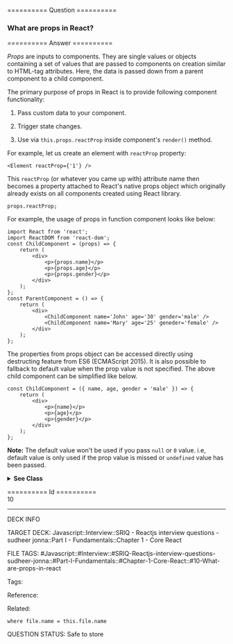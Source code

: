 ========== Question ==========  

### What are props in React?  

========== Answer ==========  

_Props_ are inputs to components. They are single values or objects containing a set of values that are passed to components on creation similar to HTML-tag attributes. Here, the data is passed down from a parent component to a child component.

The primary purpose of props in React is to provide following component functionality:

1. Pass custom data to your component.

2. Trigger state changes.

3. Use via `this.props.reactProp` inside component's `render()` method.

For example, let us create an element with `reactProp` property:

<!-- codeblock-start -->
<pre><code class="hljs language-jsx">&#x3C;<span class="hljs-title class_">Element</span> reactProp={<span class="hljs-string">'1'</span>} />
</code></pre>
<!-- codeblock-end -->

This `reactProp` (or whatever you came up with) attribute name then becomes a property attached to React's native props object which originally already exists on all components created using React library.

<!-- codeblock-start -->
<pre><code class="hljs language-jsx">props.<span class="hljs-property">reactProp</span>;
</code></pre>
<!-- codeblock-end -->

For example, the usage of props in function component looks like below:

<!-- codeblock-start -->
<pre><code class="hljs language-jsx"><span class="hljs-keyword">import</span> <span class="hljs-title class_">React</span> <span class="hljs-keyword">from</span> <span class="hljs-string">'react'</span>;
<span class="hljs-keyword">import</span> <span class="hljs-title class_">ReactDOM</span> <span class="hljs-keyword">from</span> <span class="hljs-string">'react-dom'</span>;
<span class="hljs-keyword">const</span> <span class="hljs-title function_">ChildComponent</span> = (<span class="hljs-params">props</span>) => {
    <span class="hljs-keyword">return</span> (
        <span class="xml"><span class="hljs-tag">&#x3C;<span class="hljs-name">div</span>></span>
            <span class="hljs-tag">&#x3C;<span class="hljs-name">p</span>></span>{props.name}<span class="hljs-tag">&#x3C;/<span class="hljs-name">p</span>></span>
            <span class="hljs-tag">&#x3C;<span class="hljs-name">p</span>></span>{props.age}<span class="hljs-tag">&#x3C;/<span class="hljs-name">p</span>></span>
            <span class="hljs-tag">&#x3C;<span class="hljs-name">p</span>></span>{props.gender}<span class="hljs-tag">&#x3C;/<span class="hljs-name">p</span>></span>
        <span class="hljs-tag">&#x3C;/<span class="hljs-name">div</span>></span></span>
    );
};
<span class="hljs-keyword">const</span> <span class="hljs-title function_">ParentComponent</span> = (<span class="hljs-params"></span>) => {
    <span class="hljs-keyword">return</span> (
        <span class="xml"><span class="hljs-tag">&#x3C;<span class="hljs-name">div</span>></span>
            <span class="hljs-tag">&#x3C;<span class="hljs-name">ChildComponent</span> <span class="hljs-attr">name</span>=<span class="hljs-string">'John'</span> <span class="hljs-attr">age</span>=<span class="hljs-string">'30'</span> <span class="hljs-attr">gender</span>=<span class="hljs-string">'male'</span> /></span>
            <span class="hljs-tag">&#x3C;<span class="hljs-name">ChildComponent</span> <span class="hljs-attr">name</span>=<span class="hljs-string">'Mary'</span> <span class="hljs-attr">age</span>=<span class="hljs-string">'25'</span> <span class="hljs-attr">geneder</span>=<span class="hljs-string">'female'</span> /></span>
        <span class="hljs-tag">&#x3C;/<span class="hljs-name">div</span>></span></span>
    );
};
</code></pre>
<!-- codeblock-end -->

The properties from props object can be accessed directly using destructing feature from ES6 (ECMAScript 2015). It is also possible to fallback to default value when the prop value is not specified. The above child component can be simplified like below.

<!-- codeblock-start -->
<pre><code class="hljs language-jsx"><span class="hljs-keyword">const</span> <span class="hljs-title function_">ChildComponent</span> = (<span class="hljs-params">{ name, age, gender = <span class="hljs-string">'male'</span> }</span>) => {
    <span class="hljs-keyword">return</span> (
        <span class="xml"><span class="hljs-tag">&#x3C;<span class="hljs-name">div</span>></span>
            <span class="hljs-tag">&#x3C;<span class="hljs-name">p</span>></span>{name}<span class="hljs-tag">&#x3C;/<span class="hljs-name">p</span>></span>
            <span class="hljs-tag">&#x3C;<span class="hljs-name">p</span>></span>{age}<span class="hljs-tag">&#x3C;/<span class="hljs-name">p</span>></span>
            <span class="hljs-tag">&#x3C;<span class="hljs-name">p</span>></span>{gender}<span class="hljs-tag">&#x3C;/<span class="hljs-name">p</span>></span>
        <span class="hljs-tag">&#x3C;/<span class="hljs-name">div</span>></span></span>
    );
};
</code></pre>
<!-- codeblock-end -->

**Note:** The default value won't be used if you pass `null` or `0` value. i.e, default value is only used if the prop value is missed or `undefined` value has been passed.

  <details><summary><b>See Class</b></summary>

The Props accessed in Class Based Component as below

<!-- codeblock-start -->
<pre><code class="hljs language-jsx"><span class="hljs-keyword">import</span> <span class="hljs-title class_">React</span> <span class="hljs-keyword">from</span> <span class="hljs-string">'react'</span>;
<span class="hljs-keyword">import</span> <span class="hljs-title class_">ReactDOM</span> <span class="hljs-keyword">from</span> <span class="hljs-string">'react-dom'</span>;
<span class="hljs-keyword">class</span> <span class="hljs-title class_">ChildComponent</span> <span class="hljs-keyword">extends</span> <span class="hljs-title class_ inherited__">React.Component</span> {
    <span class="hljs-title function_">render</span>(<span class="hljs-params"></span>) {
        <span class="hljs-keyword">return</span> (
            <span class="xml"><span class="hljs-tag">&#x3C;<span class="hljs-name">div</span>></span>
                <span class="hljs-tag">&#x3C;<span class="hljs-name">p</span>></span>{this.props.name}<span class="hljs-tag">&#x3C;/<span class="hljs-name">p</span>></span>
                <span class="hljs-tag">&#x3C;<span class="hljs-name">p</span>></span>{this.props.age}<span class="hljs-tag">&#x3C;/<span class="hljs-name">p</span>></span>
                <span class="hljs-tag">&#x3C;<span class="hljs-name">p</span>></span>{this.props.gender}<span class="hljs-tag">&#x3C;/<span class="hljs-name">p</span>></span>
            <span class="hljs-tag">&#x3C;/<span class="hljs-name">div</span>></span></span>
        );
    }
}
<span class="hljs-keyword">class</span> <span class="hljs-title class_">ParentComponent</span> <span class="hljs-keyword">extends</span> <span class="hljs-title class_ inherited__">React.Component</span> {
    <span class="hljs-title function_">render</span>(<span class="hljs-params"></span>) {
        <span class="hljs-keyword">return</span> (
            <span class="xml"><span class="hljs-tag">&#x3C;<span class="hljs-name">div</span>></span>
                <span class="hljs-tag">&#x3C;<span class="hljs-name">ChildComponent</span> <span class="hljs-attr">name</span>=<span class="hljs-string">'John'</span> <span class="hljs-attr">age</span>=<span class="hljs-string">'30'</span> <span class="hljs-attr">gender</span>=<span class="hljs-string">'male'</span> /></span>
                <span class="hljs-tag">&#x3C;<span class="hljs-name">ChildComponent</span> <span class="hljs-attr">name</span>=<span class="hljs-string">'Mary'</span> <span class="hljs-attr">age</span>=<span class="hljs-string">'25'</span> <span class="hljs-attr">gender</span>=<span class="hljs-string">'female'</span> /></span>
            <span class="hljs-tag">&#x3C;/<span class="hljs-name">div</span>></span></span>
        );
    }
}
</code></pre>
<!-- codeblock-end -->

  </details>

========== Id ==========  
10

---

DECK INFO

TARGET DECK: Javascript::Interview::SRIQ - Reactjs interview questions - sudheer jonna::Part I - Fundamentals::Chapter 1 - Core React

FILE TAGS: #Javascript::#Interview::#SRIQ-Reactjs-interview-questions-sudheer-jonna::#Part-I-Fundamentals::#Chapter-1-Core-React::#10-What-are-props-in-react

Tags:

Reference:

Related:

```dataview
where file.name = this.file.name
```
QUESTION STATUS: Safe to store
